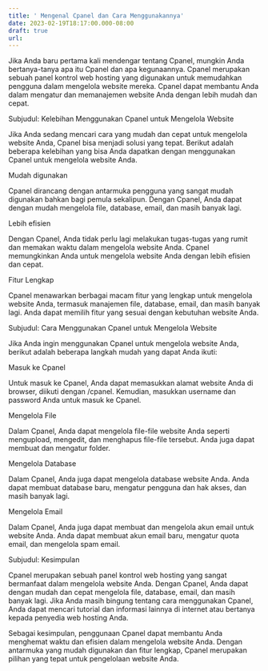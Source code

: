 ```yaml
---
title: ' Mengenal Cpanel dan Cara Menggunakannya'
date: 2023-02-19T18:17:00.000-08:00
draft: true
url: 
---
```


  

  

Jika Anda baru pertama kali mendengar tentang Cpanel, mungkin Anda bertanya-tanya apa itu Cpanel dan apa kegunaannya. Cpanel merupakan sebuah panel kontrol web hosting yang digunakan untuk memudahkan pengguna dalam mengelola website mereka. Cpanel dapat membantu Anda dalam mengatur dan memanajemen website Anda dengan lebih mudah dan cepat.

  

Subjudul: Kelebihan Menggunakan Cpanel untuk Mengelola Website

  

Jika Anda sedang mencari cara yang mudah dan cepat untuk mengelola website Anda, Cpanel bisa menjadi solusi yang tepat. Berikut adalah beberapa kelebihan yang bisa Anda dapatkan dengan menggunakan Cpanel untuk mengelola website Anda.

  

Mudah digunakan

Cpanel dirancang dengan antarmuka pengguna yang sangat mudah digunakan bahkan bagi pemula sekalipun. Dengan Cpanel, Anda dapat dengan mudah mengelola file, database, email, dan masih banyak lagi.

  

Lebih efisien

Dengan Cpanel, Anda tidak perlu lagi melakukan tugas-tugas yang rumit dan memakan waktu dalam mengelola website Anda. Cpanel memungkinkan Anda untuk mengelola website Anda dengan lebih efisien dan cepat.

  

Fitur Lengkap

Cpanel menawarkan berbagai macam fitur yang lengkap untuk mengelola website Anda, termasuk manajemen file, database, email, dan masih banyak lagi. Anda dapat memilih fitur yang sesuai dengan kebutuhan website Anda.

  

Subjudul: Cara Menggunakan Cpanel untuk Mengelola Website

  

Jika Anda ingin menggunakan Cpanel untuk mengelola website Anda, berikut adalah beberapa langkah mudah yang dapat Anda ikuti:

  

Masuk ke Cpanel

Untuk masuk ke Cpanel, Anda dapat memasukkan alamat website Anda di browser, diikuti dengan /cpanel. Kemudian, masukkan username dan password Anda untuk masuk ke Cpanel.

  

Mengelola File

Dalam Cpanel, Anda dapat mengelola file-file website Anda seperti mengupload, mengedit, dan menghapus file-file tersebut. Anda juga dapat membuat dan mengatur folder.

  

Mengelola Database

Dalam Cpanel, Anda juga dapat mengelola database website Anda. Anda dapat membuat database baru, mengatur pengguna dan hak akses, dan masih banyak lagi.

  

Mengelola Email

Dalam Cpanel, Anda juga dapat membuat dan mengelola akun email untuk website Anda. Anda dapat membuat akun email baru, mengatur quota email, dan mengelola spam email.

  

Subjudul: Kesimpulan

  

Cpanel merupakan sebuah panel kontrol web hosting yang sangat bermanfaat dalam mengelola website Anda. Dengan Cpanel, Anda dapat dengan mudah dan cepat mengelola file, database, email, dan masih banyak lagi. Jika Anda masih bingung tentang cara menggunakan Cpanel, Anda dapat mencari tutorial dan informasi lainnya di internet atau bertanya kepada penyedia web hosting Anda.

  

Sebagai kesimpulan, penggunaan Cpanel dapat membantu Anda menghemat waktu dan efisien dalam mengelola website Anda. Dengan antarmuka yang mudah digunakan dan fitur lengkap, Cpanel merupakan pilihan yang tepat untuk pengelolaan website Anda.